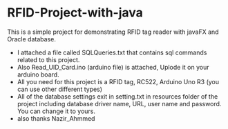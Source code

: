 # RFID-Project-with-java
This is a simple project for demonstrating RFID tag reader with javaFX and Oracle database.
* I attached a file called SQLQueries.txt that contains sql commands related to this project.
* Also Read_UID_Card.ino (arduino file) is attached, Uplode it on your arduino board.
* All you need for this project is a RFID tag, RC522, Arduino Uno R3 (you can use other different types)
* All of the database settings exit in setting.txt in resources folder of the project including database driver name, URL, user name and     password. You can change it to yours.
* also thanks Nazir_Ahmmed
